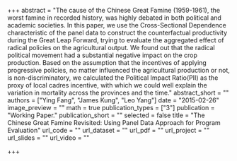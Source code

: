 +++
abstract = "The cause of the Chinese Great Famine (1959-1961), the worst famine in recorded history, was highly debated in both political and academic societies. In this paper, we use the Cross-Sectional Dependence characteristic of the panel data to construct the counterfactual productivity during the Great Leap Forward, trying to evaluate the aggregated effect of radical policies on the agricultural output. We found out that the radical political movement had a substantial negative impact on the crop production. Based on the assumption that the incentives of applying progressive policies, no matter influenced the agricultural production or not, is non-discriminatory, we calculated the Political Impact Ratio(PII) as the proxy of local cadres incentive, with which we could well explain the variation in mortality across the provinces and the time."
abstract_short = ""
authors = ["Ying Fang", "James Kung", "Leo Yang"]
date = "2015-02-26"
image_preview = ""
math = true
publication_types = ["3"]
publication = "Working Paper."
publication_short = ""
selected = false
title = "The Chinese Great Famine Revisited: Using Panel Data Approach for Program Evaluation"
url_code = ""
url_dataset = ""
url_pdf = ""
url_project = ""
url_slides = ""
url_video = ""

+++

